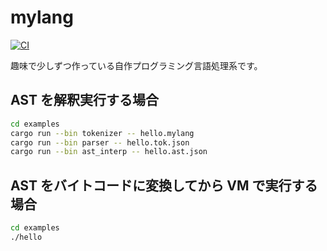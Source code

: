 # mylang

[![CI](https://github.com/0918nobita/mylang/actions/workflows/check.yml/badge.svg)](https://github.com/0918nobita/mylang/actions/workflows/check.yml)

趣味で少しずつ作っている自作プログラミング言語処理系です。

## AST を解釈実行する場合

```bash
cd examples
cargo run --bin tokenizer -- hello.mylang
cargo run --bin parser -- hello.tok.json
cargo run --bin ast_interp -- hello.ast.json
```

## AST をバイトコードに変換してから VM で実行する場合

```bash
cd examples
./hello
```
